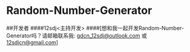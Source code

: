 # Random-Number-Generator
##开发者
####12sdj<主持开发>
####[想和我一起开发Random-Number-Generator吗？请邮箱联系我: gdcn_12sdj@outlook.com 或 12sdjcn@gmail.com]
